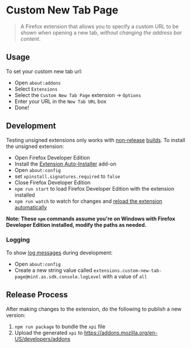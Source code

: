 # Custom New Tab Page
> A Firefox extension that allows you to specify a custom URL to be shown when opening a new tab, _without changing the address bar content_.


## Usage
To set your custom new tab url:
- Open `about:addons`
- Select `Extensions`
- Select the `Custom New Tab Page` extension → `Options`
- Enter your URL in the `New Tab URL` box
- Done!


## Development

Testing unsigned extensions only works with [non-release](https://developer.mozilla.org/en-US/Add-ons/SDK/Tools/jpm#Install_a_different_version_of_Firefox) [builds](https://wiki.mozilla.org/Add-ons/Extension_Signing). To install the unsigned extension:
- Open Firefox Developer Edition
- Install the [Extension Auto-Installer](https://addons.mozilla.org/en-US/firefox/addon/autoinstaller) add-on
- Open `about:config`
- set `xpinstall.signatures.required` to `false`
- Close Firefox Developer Edition
- `npm run start` to load Firefox Developer Edition with the extension installed
- `npm run watch` to watch for changes and [reload the extension automatically](https://developer.mozilla.org/en-US/Add-ons/SDK/Tools/jpm#Developing_without_browser_restarts)

**Note: These `npm` commands assume you're on Windows with Firefox Developer Edition installed, modify the paths as needed.**


### Logging
To show [log messages](https://developer.mozilla.org/en-US/Add-ons/SDK/Tools/console#Logging_Levels) during development:
- Open `about:config`
- Create a new string value called `extensions.custom-new-tab-page@mint.as.sdk.console.logLevel` with a value of `all`


## Release Process

After making changes to the extension, do the following to publish a new version:
1. `npm run package` to bundle the `xpi` file
1. Upload the generated `xpi` to https://addons.mozilla.org/en-US/developers/addons
